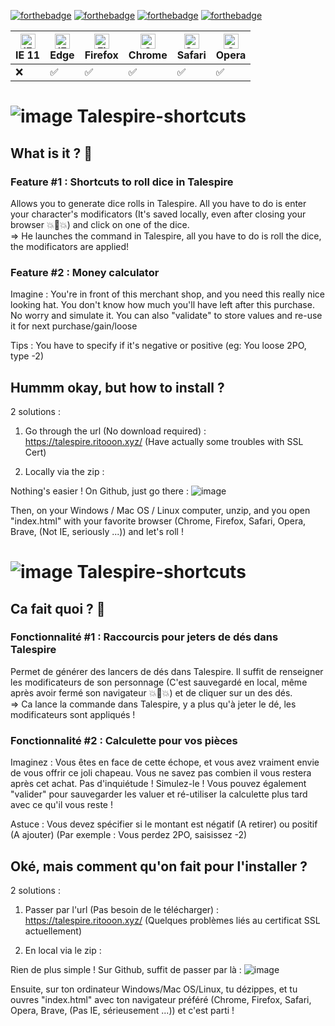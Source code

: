 [![forthebadge](https://forthebadge.com/images/badges/built-with-grammas-recipe.svg)](https://forthebadge.com) [![forthebadge](https://forthebadge.com/images/badges/built-with-love.svg)](https://forthebadge.com)  [![forthebadge](https://forthebadge.com/images/badges/gluten-free.svg)](https://forthebadge.com) [![forthebadge](https://forthebadge.com/images/badges/powered-by-coffee.svg)](https://forthebadge.com) 

| [<img src="https://icons.iconarchive.com/icons/cornmanthe3rd/metronome/128/Internet-ie-icon.png" alt="IE / Edge" width="24px" height="24px" />](http://godban.github.io/browsers-support-badges/)</br>IE 11 | [<img src="https://raw.githubusercontent.com/alrra/browser-logos/master/src/edge/edge_48x48.png" alt="IE / Edge" width="24px" height="24px" />](http://godban.github.io/browsers-support-badges/)</br> Edge | [<img src="https://raw.githubusercontent.com/alrra/browser-logos/master/src/firefox/firefox_48x48.png" alt="Firefox" width="24px" height="24px" />](http://godban.github.io/browsers-support-badges/)</br>Firefox | [<img src="https://raw.githubusercontent.com/alrra/browser-logos/master/src/chrome/chrome_48x48.png" alt="Chrome" width="24px" height="24px" />](http://godban.github.io/browsers-support-badges/)</br>Chrome | [<img src="https://raw.githubusercontent.com/alrra/browser-logos/master/src/safari/safari_48x48.png" alt="Safari" width="24px" height="24px" />](http://godban.github.io/browsers-support-badges/)</br>Safari | [<img src="https://raw.githubusercontent.com/alrra/browser-logos/master/src/opera/opera_48x48.png" alt="Opera" width="24px" height="24px" />](http://godban.github.io/browsers-support-badges/)</br>Opera |
| --------- | --------- | --------- | --------- | --------- | --------- |
| ❌ | ✅ | ✅ | ✅| ✅| ✅

# ![image](https://user-images.githubusercontent.com/2474167/117669756-8a20eb00-b1a7-11eb-975b-35e9f34b9f51.png) Talespire-shortcuts

## What is it ? 🤔

### Feature #1 : Shortcuts to roll dice in Talespire 

Allows you to generate dice rolls in Talespire. All you have to do is enter your character's modificators (It's saved locally, even after closing your browser 💥🧠💥) and click on one of the dice. <br />
=> He launches the command in Talespire, all you have to do is roll the dice, the modificators are applied!

### Feature #2 : Money calculator

Imagine : You're in front of this merchant shop, and you need this really nice looking hat. You don't know how much you'll have left after this purchase. No worry and simulate it. You can also "validate" to store values and re-use it for next purchase/gain/loose

Tips : You have to specify if it's negative or positive (eg: You loose 2PO, type -2)

## Hummm okay, but how to install ?

2 solutions : 

1) Go through the url (No download required) : https://talespire.ritooon.xyz/ (Have actually some troubles with SSL Cert)

2) Locally via the zip  :


Nothing's easier ! On Github, just go there : 
![image](https://user-images.githubusercontent.com/2474167/117661375-95bbe400-b19e-11eb-9e9d-7cffe4d1a713.png)


Then, on your Windows / Mac OS / Linux computer, unzip, and you open "index.html" with your favorite browser (Chrome, Firefox, Safari, Opera, Brave, (Not IE, seriously ...)) and let's roll !

# ![image](https://user-images.githubusercontent.com/2474167/117669851-a3299c00-b1a7-11eb-9692-57588fee1802.png) Talespire-shortcuts

## Ca fait quoi ? 🤔

### Fonctionnalité #1 : Raccourcis pour jeters de dés dans Talespire

Permet de générer des lancers de dés dans Talespire. Il suffit de renseigner les modificateurs de son personnage (C'est sauvegardé en local, même après avoir fermé son navigateur 💥🧠💥) et de cliquer sur un des dés.<br />
=> Ca lance la commande dans Talespire, y a plus qu'à jeter le dé, les modificateurs sont appliqués !

### Fonctionnalité #2 : Calculette pour vos pièces

Imaginez : Vous êtes en face de cette échope, et vous avez vraiment envie de vous offrir ce joli chapeau. Vous ne savez pas combien il vous restera après cet achat. Pas d'inquiétude ! Simulez-le ! Vous pouvez également "valider" pour sauvegarder les valuer et ré-utiliser la calculette plus tard avec ce qu'il vous reste !

Astuce : Vous devez spécifier si le montant est négatif (A retirer) ou positif (A ajouter) (Par exemple : Vous perdez 2PO, saisissez -2)

## Oké, mais comment qu'on fait pour l'installer ?

2 solutions : 

1) Passer par l'url (Pas besoin de le télécharger) : https://talespire.ritooon.xyz/ (Quelques problèmes liés au certificat SSL actuellement)

2) En local via le zip  :


Rien de plus simple ! Sur Github, suffit de passer par là : 
![image](https://user-images.githubusercontent.com/2474167/117661375-95bbe400-b19e-11eb-9e9d-7cffe4d1a713.png)


Ensuite, sur ton ordinateur Windows/Mac OS/Linux, tu dézippes, et tu ouvres "index.html" avec ton navigateur préféré (Chrome, Firefox, Safari, Opera, Brave, (Pas IE, sérieusement ...)) et c'est parti ! 

